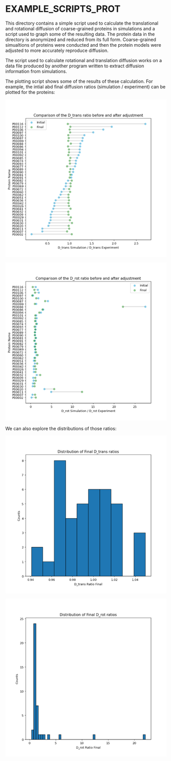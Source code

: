 # EXAMPLE_SCRIPTS_PROT
This directory contains a simple script used to calculate the translational and rotational diffusion of coarse-grained proteins in simulations and a script used to graph some of the resulting data. The protein data in the directory is anonymized and reduced from its full form. Coarse-grained simualtions of proteins were conducted and then the protein models were adjusted to more accurately reproduce diffusion.

The script used to calculate rotational and translation diffusion works on a data file produced by another program written to extract diffusion information from simulations.

The plotting script shows some of the results of these calculation. For example, the intial abd final diffusion ratios (simulation / experiment) can be plotted for the proteins:

![alt text](https://github.com/zwehrspan/EXAMPLE_SCRIPTS_PROT/blob/main/DATA/trans_ratio_plot.bmp?raw=true)

![alt text](https://github.com/zwehrspan/EXAMPLE_SCRIPTS_PROT/blob/main/DATA/rot_plot.bmp?raw=true)

We can also explore the distributions of those ratios:

![alt text](https://github.com/zwehrspan/EXAMPLE_SCRIPTS_PROT/blob/main/DATA/trans_ratios_hist.bmp?raw=true)

![alt text](https://github.com/zwehrspan/EXAMPLE_SCRIPTS_PROT/blob/main/DATA/rot_hist.bmp?raw=true)
